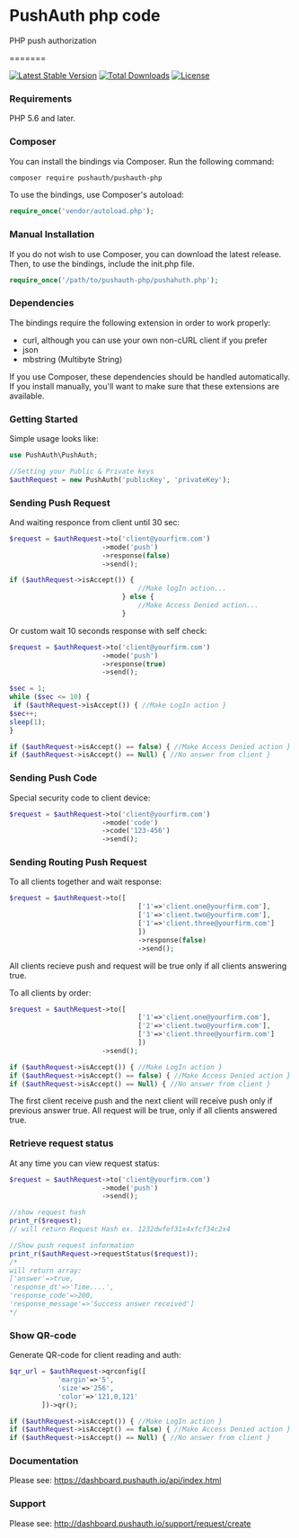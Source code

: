 # PushAuth php code
PHP push authorization


=======


[![Latest Stable Version](https://poser.pugx.org/pushauth/pushauth/v/stable)](https://packagist.org/packages/pushauth/pushauth)
[![Total Downloads](https://poser.pugx.org/pushauth/pushauth/downloads)](https://packagist.org/packages/pushauth/pushauth)
[![License](https://poser.pugx.org/pushauth/pushauth/license)](https://packagist.org/packages/pushauth/pushauth)

### Requirements
PHP 5.6 and later.

### Composer
You can install the bindings via Composer. Run the following command:

```bash
composer require pushauth/pushauth-php
```

To use the bindings, use Composer's autoload:
```php
require_once('vendor/autoload.php');
```

### Manual Installation

If you do not wish to use Composer, you can download the latest release. Then, to use the bindings, include the init.php file.

```php 
require_once('/path/to/pushauth-php/pushahuth.php');
```

### Dependencies

The bindings require the following extension in order to work properly:

* curl, although you can use your own non-cURL client if you prefer
* json
* mbstring (Multibyte String)

If you use Composer, these dependencies should be handled automatically. If you install manually, you'll want to make sure that these extensions are available.

### Getting Started

Simple usage looks like:

```php
use PushAuth\PushAuth;

//Setting your Public & Private keys
$authRequest = new PushAuth('publicKey', 'privateKey');
```

### Sending Push Request

And waiting responce from client until 30 sec:

```php
$request = $authRequest->to('client@yourfirm.com')
                       ->mode('push')
                       ->response(false)
                       ->send();

if ($authRequest->isAccept()) {
                                //Make logIn action...
                            } else {
                                //Make Access Denied action...
                            }
```

Or custom wait 10 seconds response with self check:

```php
$request = $authRequest->to('client@yourfirm.com')
                       ->mode('push')
                       ->response(true)
                       ->send();

$sec = 1;
while ($sec <= 10) {
 if ($authRequest->isAccept()) { //Make LogIn action }
$sec++;
sleep(1);
}

if ($authRequest->isAccept() == false) { //Make Access Denied action }
if ($authRequest->isAccept() == Null) { //No answer from client }  
```

### Sending Push Code

Special security code to client device:

```php
$request = $authRequest->to('client@yourfirm.com')
                       ->mode('code')
                       ->code('123-456')
                       ->send();
```

### Sending Routing Push Request

To all clients together and wait response:

```php
$request = $authRequest->to([
                                ['1'=>'client.one@yourfirm.com'],
                                ['1'=>'client.two@yourfirm.com'],
                                ['1'=>'client.three@yourfirm.com']
                                ])
                                ->response(false)
                                ->send();
```

All clients recieve push and request will be true only if all clients answering true.


To all clients by order:

```php
$request = $authRequest->to([
                                ['1'=>'client.one@yourfirm.com'],
                                ['2'=>'client.two@yourfirm.com'],
                                ['3'=>'client.three@yourfirm.com']
                                ])
                       ->send();

if ($authRequest->isAccept()) { //Make LogIn action }
if ($authRequest->isAccept() == false) { //Make Access Denied action }
if ($authRequest->isAccept() == Null) { //No answer from client }
```
                            
The first client receive push and the next client will receive push only if previous answer true. All request will be true, only if all clients answered true.


### Retrieve request status

At any time you can view request status:
```php
$request = $authRequest->to('client@yourfirm.com')
                       ->mode('push')
                       ->send();

//show request hash
print_r($request);
// will return Request Hash ex. 1232dwfef31x4xfcf34c2x4

//Show push request information
print_r($authRequest->requestStatus($request));
/*
will return array:
['answer'=>true,
'response_dt'=>'Time....',
'response_code'=>200,
'response_message'=>'Success answer received']
*/
```

### Show QR-code

Generate QR-code for client reading and auth:
```php
$qr_url = $authRequest->qrconfig([
            'margin'=>'5',
            'size'=>'256',
            'color'=>'121,0,121'
        ])->qr();

if ($authRequest->isAccept()) { //Make LogIn action }
if ($authRequest->isAccept() == false) { //Make Access Denied action }
if ($authRequest->isAccept() == Null) { //No answer from client }
```
                            
### Documentation

Please see: https://dashboard.pushauth.io/api/index.html

### Support

Please see: http://dashboard.pushauth.io/support/request/create

